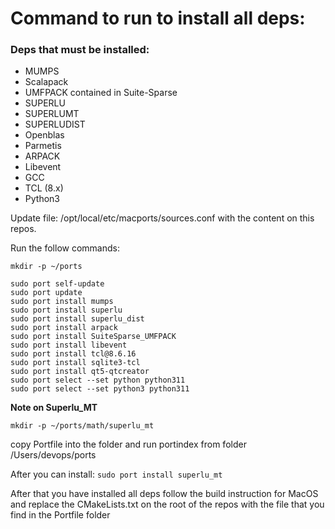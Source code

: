 # Command to run to install all deps:

### Deps that must be installed:


- MUMPS
- Scalapack
- UMFPACK contained in Suite-Sparse 
- SUPERLU
- SUPERLUMT
- SUPERLUDIST
- Openblas
- Parmetis
- ARPACK
- Libevent
- GCC
- TCL (8.x)
- Python3

Update file:  /opt/local/etc/macports/sources.conf with the content on this repos.

Run the follow commands:

```
mkdir -p ~/ports

sudo port self-update
sudo port update
sudo port install mumps
sudo port install superlu 
sudo port install superlu_dist
sudo port install arpack
sudo port install SuiteSparse_UMFPACK
sudo port install libevent
sudo port install tcl@8.6.16
sudo port install sqlite3-tcl
sudo port install qt5-qtcreator
sudo port select --set python python311
sudo port select --set python3 python311
```
**Note on Superlu_MT**

`mkdir -p ~/ports/math/superlu_mt`

copy Portfile into the folder and run portindex from folder /Users/devops/ports

After you can install: `sudo port install superlu_mt`

After that you have installed all deps follow the build instruction for MacOS
and replace the CMakeLists.txt on the root of the repos with the file that you find in the
Portfile folder
